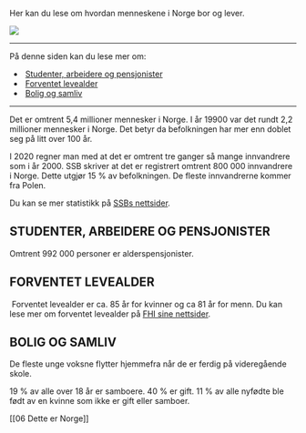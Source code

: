 Her kan du lese om hvordan menneskene i Norge bor og lever.

![](https://cdn.kursoria.no/pensum/elements/pensum-for-samfunnskunnskapsproven-_defrgt.jpg)

---

På denne siden kan du lese mer om:

-    [Studenter, arbeidere og pensjonister](https://app.norskkunnskap.no/pensum/rtehtr/zrt6e2/defrgt#studenter-arbeidere-og-pensjonister)
-    [Forventet levealder](https://app.norskkunnskap.no/pensum/rtehtr/zrt6e2/defrgt#forventet-levealder)
-    [Bolig og samliv](https://app.norskkunnskap.no/pensum/rtehtr/zrt6e2/defrgt#bolig-og-samliv)

---

Det er omtrent 5,4 millioner mennesker i Norge. I år 19900 var det rundt 2,2 millioner mennesker i Norge. Det betyr da befolkningen har mer enn doblet seg på litt over 100 år. 

I 2020 regner man med at det er omtrent tre ganger så mange innvandrere som i år 2000. SSB skriver at det er registrert omtrent 800 000 innvandrere i Norge. Dette utgjør 15 % av befolkningen. De fleste innvandrerne kommer fra Polen. 

Du kan se mer statistikk på [SSBs nettsider](https://www.fhi.no/nettpub/hin/befolkning/befolkningen/).

## STUDENTER, ARBEIDERE OG PENSJONISTER

Omtrent 992 000 personer er alderspensjonister.

## FORVENTET LEVEALDER

 Forventet levealder er ca. 85 år for kvinner og ca 81 år for menn. Du kan lese mer om forventet levealder på [FHI sine nettsider](https://www.fhi.no/nettpub/hin/befolkning/levealder/).

## BOLIG OG SAMLIV

De fleste unge voksne flytter hjemmefra når de er ferdig på videregående skole.

19 % av alle over 18 år er samboere. 40 % er gift. 11 % av alle nyfødte ble født av en kvinne som ikke er gift eller samboer.


[[06 Dette er Norge]]